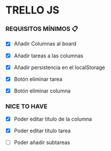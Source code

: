 # TRELLO JS

### REQUISITOS MÍNIMOS 📋
- [x] Añadir Columnas al board

- [x] Añadir tareas a las columnas

- [x] Añadir persistencia en el localStorage

- [x] Botón eliminar tarea

- [x] Botón eliminar columna

 ### NICE TO HAVE
 
- [x] Poder editar titulo de la columna

- [x] Poder editar titulo tarea

- [ ] Poder añadir subtareas

